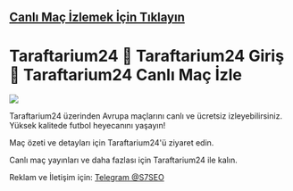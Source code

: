 ##  <a href="https://dub.sh/nanotv">Canlı Maç İzlemek İçin Tıklayın</a>

# Taraftarium24 💫 Taraftarium24 Giriş 💫 Taraftarium24 Canlı Maç İzle

<a href="https://dub.sh/nanotv"><img src="https://i.postimg.cc/06vSnVbV/taraftarium-g-rsel-1.png"></a>

Taraftarium24 üzerinden Avrupa maçlarını canlı ve ücretsiz izleyebilirsiniz. Yüksek kalitede futbol heyecanını yaşayın!

Maç özeti ve detayları için Taraftarium24'ü ziyaret edin.

Canlı maç yayınları ve daha fazlası için Taraftarium24 ile kalın.

Reklam ve İletişim için: <a href="https://t.me/S7SEO">Telegram @S7SEO</a> 
